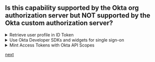 ## Is this capability supported by the Okta org authorization server but NOT supported by the Okta custom authorization server?

<details>
  <summary>Retrieve user profile in ID Token</summary>
<p>
  No
</p>
</details>

<details>
  <summary>Use Okta Developer SDKs and widgets for single sign-on</summary>
<p>
  No
</p>
</details>

<details>
  <summary>Mint Access Tokens with Okta API Scopes</summary>
<p>
  Yes
</p>
</details>


[next](30.md)
